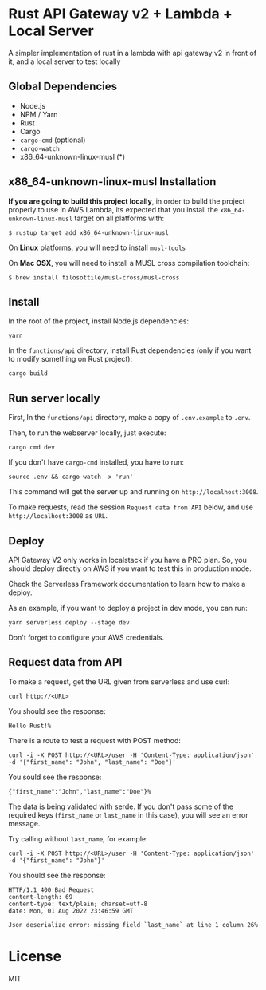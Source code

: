 # Rust API Gateway v2 + Lambda + Local Server

A simpler implementation of rust in a lambda with api gateway v2 in front of it,
and a local server to test locally

## Global Dependencies

- Node.js
- NPM / Yarn
- Rust
- Cargo
- `cargo-cmd` (optional)
- `cargo-watch`
- x86_64-unknown-linux-musl (*)

## x86_64-unknown-linux-musl Installation

**If you are going to build this project locally**, in order to build the project 
properly to use in AWS Lambda, its expected that you install the 
`x86_64-unknown-linux-musl` target on all platforms with:

```
$ rustup target add x86_64-unknown-linux-musl
```

On **Linux** platforms, you will need to install `musl-tools`

On **Mac OSX**, you will need to install a MUSL cross compilation toolchain:

```
$ brew install filosottile/musl-cross/musl-cross
```

## Install

In the root of the project, install Node.js dependencies:

```
yarn
```

In the `functions/api` directory, install Rust dependencies (only if you want to modify something on Rust project):

```
cargo build
```

## Run server locally

First, In the `functions/api` directory, make a copy of `.env.example` to `.env`.

Then, to run the webserver locally, just execute:

```
cargo cmd dev
```

If you don't have `cargo-cmd` installed, you have to run:

```
source .env && cargo watch -x 'run'
```

This command will get the server up and running on `http://localhost:3008`.

To make requests, read the session `Request data from API` below, and use 
`http://localhost:3008` as `URL`.

## Deploy

API Gateway V2 only works in localstack if you have a PRO plan. So, you should
deploy directly on AWS if you want to test this in production mode.

Check the Serverless Framework documentation to learn how to make a deploy.

As an example, if you want to deploy a project in dev mode, you can run:

```
yarn serverless deploy --stage dev
```

Don't forget to configure your AWS credentials.

## Request data from API

To make a request, get the URL given from serverless and use curl:

```
curl http://<URL>
```

You should see the response:

```
Hello Rust!%
```

There is a route to test a request with POST method:

```
curl -i -X POST http://<URL>/user -H 'Content-Type: application/json' -d '{"first_name": "John", "last_name": "Doe"}'
```

You sould see the response:

```
{"first_name":"John","last_name":"Doe"}%
```

The data is being validated with serde. If you don't pass some of the required 
keys (`first_name` or `last_name` in this case), you will see an error message.

Try calling without `last_name`, for example:

```
curl -i -X POST http://<URL>/user -H 'Content-Type: application/json' -d '{"first_name": "John"}'
```

You should see the response:

```
HTTP/1.1 400 Bad Request
content-length: 69
content-type: text/plain; charset=utf-8
date: Mon, 01 Aug 2022 23:46:59 GMT

Json deserialize error: missing field `last_name` at line 1 column 26%
```

# License

MIT
